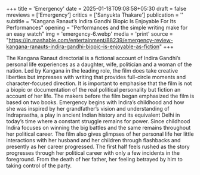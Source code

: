 +++
title = 'Emergency'
date = 2025-01-18T09:08:58+05:30
draft = false
mreviews = ['Emergency']
critics = ['Sanyukta Thakare']
publication = ''
subtitle = "Kangana Ranaut’s Indira Gandhi Biopic Is Enjoyable For Its Performances"
opening = "Performances and the simple writing make for an easy watch"
img = 'emergency-6.webp'
media = 'print'
source = "https://in.mashable.com/entertainment/88239/emergency-review-kangana-ranauts-indira-gandhi-biopic-is-enjoyable-as-fiction"
+++

The Kangana Ranaut directorial is a fictional account of Indira Gandhi’s personal life experiences as a daughter, wife, politician and a woman of the nation. Led by Kangana in the leading role, the film does take creative liberties but impresses with writing that provides full-circle moments and character-focused direction. It is important to emphasise that the film is not a biopic or documentation of the real political personality but fiction an account of her life. The makers before the film began emphasized the film is based on two books. Emergency begins with Indira’s childhood and how she was inspired by her grandfather’s vision and understanding of Indraprastha, a play in ancient Indian history and its equivalent Delhi in today’s time where a constant struggle remains for power. Since childhood Indira focuses on winning the big battles and the same remains throughout her political career. The film also gives glimpses of her personal life her little interactions with her husband and her children through flashbacks and presently as her career progressed. The first half feels rushed as the story progresses through her political career with only a few incidents in the foreground. From the death of her father, her feeling betrayed by him to taking control of the party.
